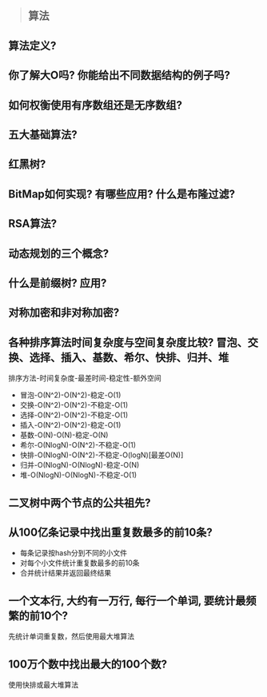 > ## 算法

## 算法定义?
## 你了解大O吗? 你能给出不同数据结构的例子吗?
## 如何权衡使用有序数组还是无序数组?
## 五大基础算法? 
## 红黑树? 
## BitMap如何实现? 有哪些应用? 什么是布隆过滤?
## RSA算法?
## 动态规划的三个概念?
## 什么是前缀树? 应用?
## 对称加密和非对称加密? 
## 各种排序算法时间复杂度与空间复杂度比较? 冒泡、交换、选择、插入、基数、希尔、快排、归并、堆
排序方法-时间复杂度-最差时间-稳定性-额外空间
- 冒泡-O(N^2)-O(N^2)-稳定-O(1)
- 交换-O(N^2)-O(N^2)-不稳定-O(1)
- 选择-O(N^2)-O(N^2)-不稳定-O(1)
- 插入-O(N^2)-O(N^2)-稳定-O(1)
- 基数-O(N)-O(N)-稳定-O(N)
- 希尔-O(NlogN)-O(N^2)-不稳定-O(1)
- 快排-O(NlogN)-O(N^2)-不稳定-O(logN)[最差O(N)]
- 归并-O(NlogN)-O(NlogN)-稳定-O(N)
- 堆-O(NlogN)-O(NlogN)-不稳定-O(1)

## 二叉树中两个节点的公共祖先?

## 从100亿条记录中找出重复数最多的前10条?
- 每条记录按hash分到不同的小文件
- 对每个小文件统计重复数最多的前10条
- 合并统计结果并返回最终结果

## 一个文本行, 大约有一万行, 每行一个单词, 要统计最频繁的前10个?
先统计单词重复数，然后使用最大堆算法

## 100万个数中找出最大的100个数?
使用快排或最大堆算法